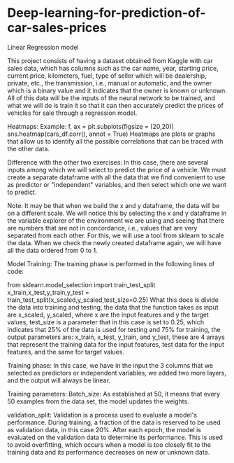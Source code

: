 # Deep-learning-for-prediction-of-car-sales-prices
Linear Regression model

This project consists of having a dataset obtained from Kaggle with car sales data, which has columns such as the car name, year, starting price, current price, kilometers, fuel, type of seller which will be dealership, private, etc., the transmission, i.e., manual or automatic, and the owner which is a binary value and it indicates that the owner is known or unknown.
All of this data will be the inputs of the neural network to be trained, and what we will do is train it so that it can then accurately predict the prices of vehicles for sale through a regression model.

Heatmaps:
Example:
f, ax = plt.subplots(figsize = (20,20))
sns.heatmap(cars_df.corr(), annot = True)
Heatmaps are plots or graphs that allow us to identify all the possible correlations that can be traced with the other data.

Difference with the other two exercises:
In this case, there are several inputs among which we will select to predict the price of a vehicle.
We must create a separate dataframe with all the data that we find convenient to use as predictor or "independent" variables, and then select which one we want to predict.

Note: It may be that when we build the x and y dataframe, the data will be on a different scale. We will notice this by selecting the x and y dataframe in the variable explorer of the environment we are using and seeing that there are numbers that are not in concordance, i.e., values that are very separated from each other. For this, we will use a tool from sklearn to scale the data. When we check the newly created dataframe again, we will have all the data ordered from 0 to 1.

Model Training:
The training phase is performed in the following lines of code:

from sklearn.model_selection import train_test_split
x_train,x_test,y_train,y_test = train_test_split(x_scaled,y_scaled,test_size=0.25)
What this does is divide the data into training and testing, the data that the function takes as input are x_scaled, y_scaled, where x are the input features and y the target values, test_size is a parameter that in this case is set to 0.25, which indicates that 25% of the data is used for testing and 75% for training, the output parameters are: x_train, x_test, y_train, and y_test, these are 4 arrays that represent the training data for the input features, test data for the input features, and the same for target values.

Training phase:
In this case, we have in the input the 3 columns that we selected as predictors or independent variables, we added two more layers, and the output will always be linear.

Training parameters:
Batch_size: As established at 50, it means that every 50 examples from the data set, the model updates the weights.

validation_split: Validation is a process used to evaluate a model's performance. During training, a fraction of the data is reserved to be used as validation data, in this case 20%. After each epoch, the model is evaluated on the validation data to determine its performance. This is used to avoid overfitting, which occurs when a model is too closely fit to the training data and its performance decreases on new or unknown data.
